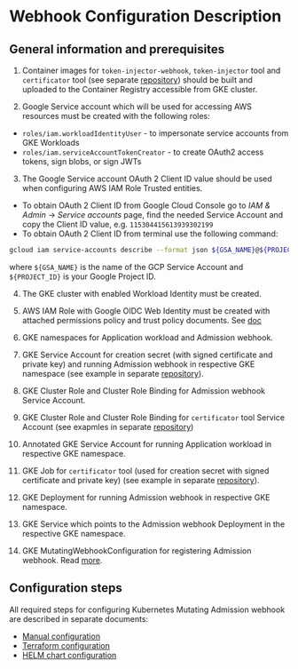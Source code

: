 # Webhook Configuration Description

## General information and prerequisites
1. Container images for `token-injector-webhook`, `token-injector` tool and `certificator` tool (see separate [repository](https://github.com/ealebed/admission-webhook-certificator)) should be built and uploaded to the Container Registry accessible from GKE cluster.

2. Google Service account which will be used for accessing AWS resources must be created with the following roles:
  - `roles/iam.workloadIdentityUser` - to impersonate service accounts from GKE Workloads
  - `roles/iam.serviceAccountTokenCreator` - to create OAuth2 access tokens, sign blobs, or sign JWTs

3. The Google Service account OAuth 2 Client ID value should be used when configuring AWS IAM Role Trusted entities.
  - To obtain OAuth 2 Client ID from Google Cloud Console go to *IAM & Admin* -> *Service accounts* page, find the needed Service Account and copy the Client ID value, e.g. `115304415613939302199`
  - To obtain OAuth 2 Client ID from terminal use the following command:
  ```bash
  gcloud iam service-accounts describe --format json ${GSA_NAME}@${PROJECT_ID}.iam.gserviceaccount.com  | jq -r '.uniqueId'
  ```
  where `${GSA_NAME}` is the name of the GCP Service Account and `${PROJECT_ID}` is your Google Project ID.

4. The GKE cluster with enabled Workload Identity must be created.

5. AWS IAM Role with Google OIDC Web Identity must be created with attached permissions policy and trust policy documents. See [doc](aws_role_creation.md)

6. GKE namespaces for Application workload and Admission webhook.

7. GKE Service Account for creation secret (with signed certificate and private key) and running Admission webhook in respective GKE namespace (see example in separate [repository](https://github.com/ealebed/admission-webhook-certificator/blob/master/manifests/service-account.yaml)).

8. GKE Cluster Role and Cluster Role Binding for Admission webhook Service Account.

9. GKE Cluster Role and Cluster Role Binding for `certificator` tool Service Account (see exapmles in separate [repository](https://github.com/ealebed/admission-webhook-certificator/tree/master/manifests))

10. Annotated GKE Service Account for running Application workload in respective GKE namespace.

11. GKE Job for `certificator` tool (used for creation secret with signed certificate and private key) (see example in separate [repository](https://github.com/ealebed/admission-webhook-certificator/blob/master/manifests/job.yaml)).

12. GKE Deployment for running Admission webhook in respective GKE namespace.

13. GKE Service which points to the Admission webhook Deployment in the respective GKE namespace.

14. GKE MutatingWebhookConfiguration for registering Admission webhook. Read [more](https://kubernetes.io/docs/reference/access-authn-authz/extensible-admission-controllers/).

## Configuration steps
All required steps for configuring Kubernetes Mutating Admission webhook are described in separate documents:
- [Manual configuration](./docs/manual_configuration.md)
- [Terraform configuration](./docs/terraform_configuration.md)
- [HELM chart configuration](./docs/helm_configuration.md)
